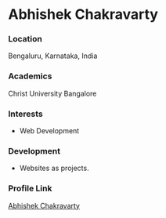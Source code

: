 # Abhishek Chakravarty

### Location

Bengaluru, Karnataka, India

### Academics

Christ University Bangalore

### Interests

- Web Development

### Development

- Websites as projects.

### Profile Link

[Abhishek Chakravarty](https://github.com/Chakru)
